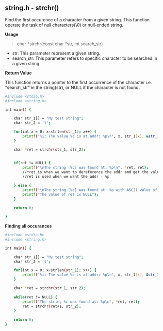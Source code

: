 ## string.h - strchr()

Find the first occurence of a character from a given string. This function operate the task of null characters(\0) or null-ended string. 

**Usage**

> char *strchr(const char *str, int search_str)

- str: This parameter represent a given string.
- search_str: This parameter refers to specific character to be searched in a given string.

**Return Value**

This function returns a pointer to the first occurrence of the character i.e. "search_str" in the string(str), or NULL if the character is not found.

```sh
#include <stdio.h>
#include <string.h>

int main() {

    char str_1[] = "My test string";
    char str_2 = 't';

    for(int x = 0; x<strlen(str_1); x++) {
        printf("%i: The value %c is at addr: %p\n", x, str_1[x], &str_1[x]);
    }

    char *ret = strchr(str_1, str_2);
    
    
    if(ret != NULL) {
        printf("\nThe string [%c] was found at: %p\n", *ret, ret);
        //*ret is when we want to dereference the addr and get the value - %c
        //ret is used when we want the addr - %p

    } else {
        printf("\nThe string [%c] was found at: %p with ASCII value of %i and HEX value of %x\n", ret, ret, ret, ret);
        printf("The value of ret is NULL");
    }
    
    return 0;

}
```

**Finding all occurances**

```sh
#include <stdio.h>
#include <string.h>

int main() {

    char str_1[] = "My test string";
    char str_2 = 't';

    for(int x = 0; x<strlen(str_1); x++) {
        printf("%i: The value %c is at addr: %p\n", x, str_1[x], &str_1[x]);
    }

    char *ret = strchr(str_1, str_2);
    
    while(ret != NULL) {
        printf("The string %c was found at: %p\n", *ret, ret);
        ret = strchr(ret+1, str_2);
    }
        
    return 0;
}
```
